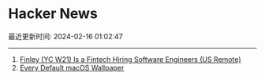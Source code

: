 # Hacker News

最近更新时间: 2024-02-16 01:02:47

--- 
1. [Finley (YC W21) Is a Fintech Hiring Software Engineers (US Remote)](https://www.finleycms.com/careers/) 
2. [Every Default macOS Wallpaper](https://512pixels.net/projects/default-mac-wallpapers-in-5k/) 
